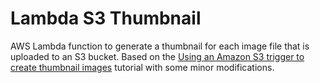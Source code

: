 Lambda S3 Thumbnail
===================

AWS Lambda function to generate a thumbnail for each image file that is uploaded to an S3 bucket. Based on the [Using an Amazon S3 trigger to create thumbnail images](https://docs.aws.amazon.com/lambda/latest/dg/with-s3-tutorial.html) tutorial with some minor modifications.

